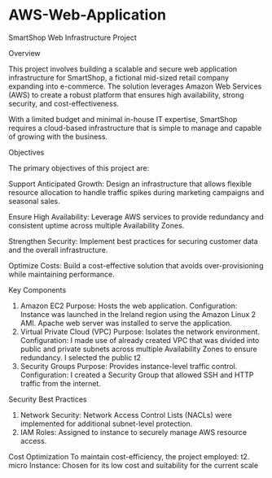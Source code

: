 # AWS-Web-Application

SmartShop Web Infrastructure Project


Overview


This project involves building a scalable and secure web application infrastructure for SmartShop, a fictional mid-sized retail company expanding into e-commerce. The solution leverages Amazon Web Services (AWS) to create a robust platform that ensures high availability, strong security, and cost-effectiveness.

With a limited budget and minimal in-house IT expertise, SmartShop requires a cloud-based infrastructure that is simple to manage and capable of growing with the business.


Objectives


The primary objectives of this project are:

Support Anticipated Growth:
Design an infrastructure that allows flexible resource allocation to handle traffic spikes during marketing campaigns and seasonal sales.

Ensure High Availability:
Leverage AWS services to provide redundancy and consistent uptime across multiple Availability Zones.

Strengthen Security:
Implement best practices for securing customer data and the overall infrastructure.

Optimize Costs:
Build a cost-effective solution that avoids over-provisioning while maintaining performance.


Key Components
1. Amazon EC2
Purpose: Hosts the web application.
Configuration: Instance was launched in the Ireland region using the Amazon Linux 2 AMI. Apache web server was installed to serve the application.
2. Virtual Private Cloud (VPC)
Purpose: Isolates the network environment.
Configuration: I made use of already created VPC that was divided into public and private subnets across multiple Availability Zones to ensure redundancy. I selected the public t2
3. Security Groups
Purpose: Provides instance-level traffic control.
Configuration:
I created a Security Group that allowed SSH and HTTP traffic from the internet.
   
Security Best Practices
1. Network Security: Network Access Control Lists (NACLs) were implemented for additional subnet-level protection.
2. IAM Roles: Assigned to instance to securely manage AWS resource access.


Cost Optimization
To maintain cost-efficiency, the project employed:
t2. micro Instance: Chosen for its low cost and suitability for the current scale
